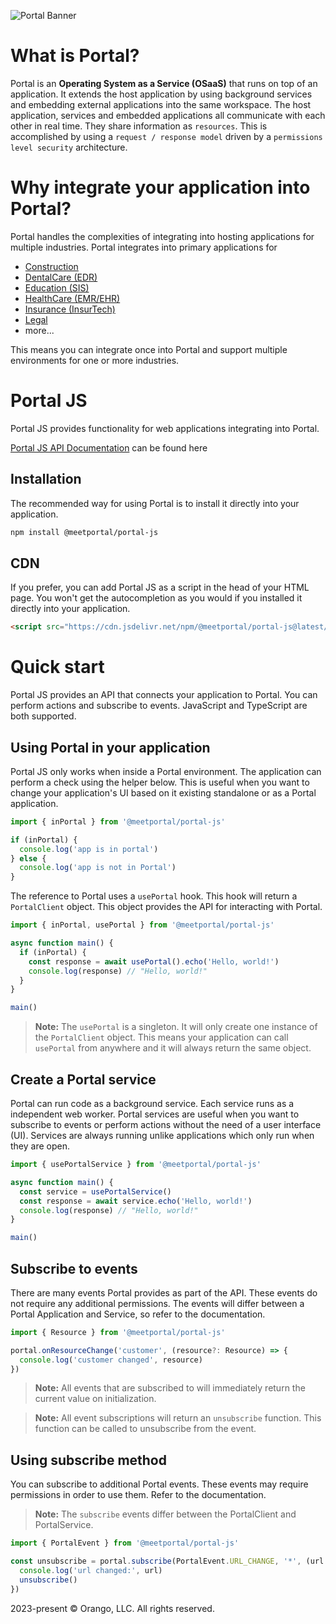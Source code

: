![Portal Banner](https://meetportal.github.io/portal-js/media/portal_banner.png)

# What is Portal?

Portal is an **Operating System as a Service (OSaaS)** that runs on top of an application. It extends the host application by using background services and embedding external applications into the same workspace. The host application, services and embedded applications all communicate with each other in real time. They share information as `resources`. This is accomplished by using a `request / response model` driven by a `permissions level security` architecture.

# Why integrate your application into Portal?

Portal handles the complexities of integrating into hosting applications for multiple industries. Portal integrates into primary applications for

- [Construction](https://meetportal.github.io/projects-js/)
- [DentalCare (EDR)](https://meetportal.github.io/dentalcare-js/)
- [Education (SIS)](https://meetportal.github.io/learning-js/)
- [HealthCare (EMR/EHR)](https://meetportal.github.io/healthcare-js/)
- [Insurance (InsurTech)](https://meetportal.github.io/insurance-js/)
- [Legal](https://meetportal.github.io/legal-js/)
- more...

This means you can integrate once into Portal and support multiple environments for one or more industries.

# Portal JS

Portal JS provides functionality for web applications integrating into Portal.

[Portal JS API Documentation](https://meetportal.github.io/portal-js/) can be found here

## Installation

The recommended way for using Portal is to install it directly into your application.

```bash
npm install @meetportal/portal-js
```

## CDN

If you prefer, you can add Portal JS as a script in the head of your HTML page. You won't get the autocompletion as you would if you installed it directly into your application.

```html
<script src="https://cdn.jsdelivr.net/npm/@meetportal/portal-js@latest/dist/portal.iife.js"></script>
```

# Quick start

Portal JS provides an API that connects your application to Portal. You can perform actions and subscribe to events. JavaScript and TypeScript are both supported.

## Using Portal in your application

Portal JS only works when inside a Portal environment. The application can perform a check using the helper below. This is useful when you want to change your application's UI based on it existing standalone or as a Portal application.

```typescript
import { inPortal } from '@meetportal/portal-js'

if (inPortal) {
  console.log('app is in portal')
} else {
  console.log('app is not in Portal')
}
```

The reference to Portal uses a `usePortal` hook. This hook will return a `PortalClient` object. This object provides the API for interacting with Portal.

```typescript
import { inPortal, usePortal } from '@meetportal/portal-js'

async function main() {
  if (inPortal) {
    const response = await usePortal().echo('Hello, world!')
    console.log(response) // "Hello, world!"
  }
}

main()
```

> **Note:** The `usePortal` is a singleton. It will only create one instance of the `PortalClient` object. This means your application can call `usePortal` from anywhere and it will always return the same object.

## Create a Portal service

Portal can run code as a background service. Each service runs as a independent web worker. Portal services are useful when you want to subscribe to events or perform actions without the need of a user interface (UI). Services are always running unlike applications which only run when they are open.

```typescript
import { usePortalService } from '@meetportal/portal-js'

async function main() {
  const service = usePortalService()
  const response = await service.echo('Hello, world!')
  console.log(response) // "Hello, world!"
}

main()
```

## Subscribe to events

There are many events Portal provides as part of the API. These events do not require any additional permissions. The events will differ between a Portal Application and Service, so refer to the documentation.

```typescript
import { Resource } from '@meetportal/portal-js'

portal.onResourceChange('customer', (resource?: Resource) => {
  console.log('customer changed', resource)
})
```

> **Note:** All events that are subscribed to will immediately return the current value on initialization.

> **Note:** All event subscriptions will return an `unsubscribe` function. This function can be called to unsubscribe from the event.

## Using subscribe method

You can subscribe to additional Portal events. These events may require permissions in order to use them. Refer to the documentation.

> **Note:** The `subscribe` events differ between the PortalClient and PortalService.

```typescript
import { PortalEvent } from '@meetportal/portal-js'

const unsubscribe = portal.subscribe(PortalEvent.URL_CHANGE, '*', (url: string) => {
  console.log('url changed:', url)
  unsubscribe()
})
```

<div class="footer">2023-present &copy; Orango, LLC. All rights reserved.</div>
